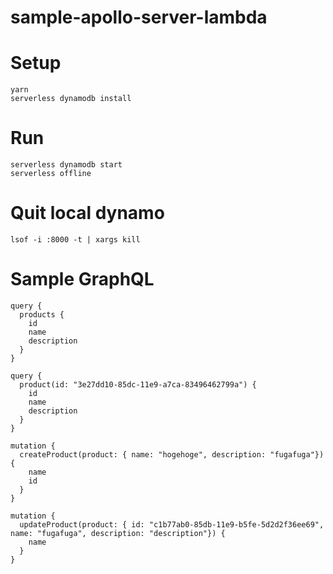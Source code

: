 # sample-apollo-server-lambda

# Setup
```
yarn
serverless dynamodb install
```

# Run
```
serverless dynamodb start
serverless offline
```

# Quit local dynamo
```
lsof -i :8000 -t | xargs kill
```

# Sample GraphQL
```
query {
  products {
    id
    name
    description
  }
}

query {
  product(id: "3e27dd10-85dc-11e9-a7ca-83496462799a") {
    id
    name
    description
  }
}

mutation {
  createProduct(product: { name: "hogehoge", description: "fugafuga"}) {
    name
    id
  }
}

mutation {
  updateProduct(product: { id: "c1b77ab0-85db-11e9-b5fe-5d2d2f36ee69", name: "fugafuga", description: "description"}) {
    name
  }
}
```

